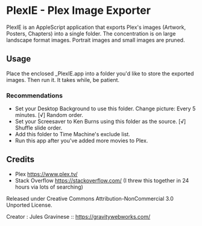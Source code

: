 # PlexIE - Plex Image Exporter

PlexIE is an AppleScript application that exports Plex's images (Artwork, Posters, Chapters) into a single folder.
The concentration is on large landscape format images. Portrait images and small images are pruned.


## Usage

Place the enclosed _PlexIE.app into a folder you'd like to store the exported images. Then run it. It takes while, be patient.

### Recommendations

- Set your Desktop Background to use this folder. Change picture: Every 5 minutes. [√] Random order.
- Set your Screesaver to Ken Burns using this folder as the source. [√] Shuffle slide order.
- Add this folder to Time Machine's exclude list.
- Run this app after you've added more movies to Plex.

## Credits

- Plex https://www.plex.tv/
- Stack Overflow https://stackoverflow.com/ (I threw this together in 24 hours via lots of searching)

Released under Creative Commons Attribution-NonCommercial 3.0 Unported License.

Creator : Jules Gravinese :: https://gravitywebworks.com/